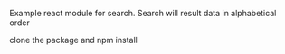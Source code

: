 Example react module for search. Search will result data in alphabetical order

clone the package and npm install